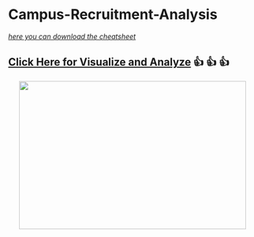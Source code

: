 # Campus-Recruitment-Analysis
[*here you can download the cheatsheet*](https://www.kaggle.com/benroshan/factors-affecting-campus-placement) 

## [Click Here  for Visualize and Analyze](https://arienugroho050396.github.io/project7.html) :thumbsup: :thumbsup: :thumbsup:
<p align="center">
  <img width="460" height="300" src="https://www.icegif.com/wp-content/uploads/icegif-1436.gif">
</p>

 
